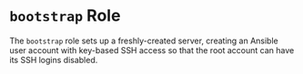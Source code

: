# `bootstrap` Role

The `bootstrap` role sets up a freshly-created server, creating an Ansible user account with
key-based SSH access so that the root account can have its SSH logins disabled.
